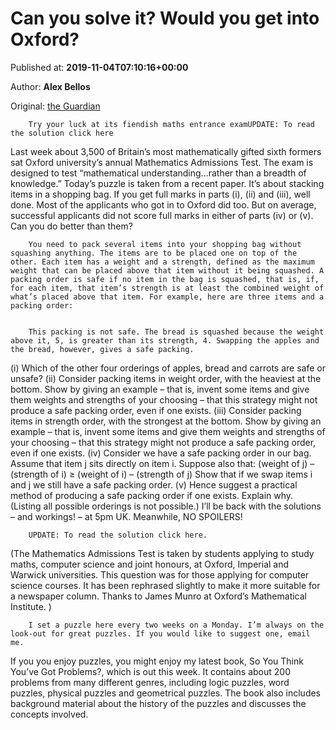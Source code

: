 
# Can you solve it? Would you get into Oxford?

Published at: **2019-11-04T07:10:16+00:00**

Author: **Alex Bellos**

Original: [the Guardian](https://www.theguardian.com/science/2019/nov/04/can-you-solve-it-would-you-get-into-oxford)


        Try your luck at its fiendish maths entrance examUPDATE: To read the solution click here
      
Last week about 3,500 of Britain’s most mathematically gifted sixth formers sat Oxford university’s annual Mathematics Admissions Test.
The exam is designed to test “mathematical understanding…rather than a breadth of knowledge.” Today’s puzzle is taken from a recent paper. It’s about stacking items in a shopping bag.
If you get full marks in parts (i), (ii) and (iii), well done. Most of the applicants who got in to Oxford did too. But on average, successful applicants did not score full marks in either of parts (iv) or (v).
Can you do better than them?

        You need to pack several items into your shopping bag without squashing anything. The items are to be placed one on top of the other. Each item has a weight and a strength, defined as the maximum weight that can be placed above that item without it being squashed. A packing order is safe if no item in the bag is squashed, that is, if, for each item, that item’s strength is at least the combined weight of what’s placed above that item. For example, here are three items and a packing order:
      

        This packing is not safe. The bread is squashed because the weight above it, 5, is greater than its strength, 4. Swapping the apples and the bread, however, gives a safe packing.
      
(i) Which of the other four orderings of apples, bread and carrots are safe or unsafe?
(ii) Consider packing items in weight order, with the heaviest at the bottom. Show by giving an example – that is, invent some items and give them weights and strengths of your choosing – that this strategy might not produce a safe packing order, even if one exists.
(iii) Consider packing items in strength order, with the strongest at the bottom. Show by giving an example – that is, invent some items and give them weights and strengths of your choosing – that this strategy might not produce a safe packing order, even if one exists.
(iv) Consider we have a safe packing order in our bag. Assume that item j sits directly on item i. Suppose also that:
(weight of j) – (strength of i) ≥ (weight of i) – (strength of j)
Show that if we swap items i and j we still have a safe packing order.
(v) Hence suggest a practical method of producing a safe packing order if one exists. Explain why. (Listing all possible orderings is not possible.)
I’ll be back with the solutions – and workings! – at 5pm UK. Meanwhile, NO SPOILERS!

        UPDATE: To read the solution click here.
      
(The Mathematics Admissions Test is taken by students applying to study maths, computer science and joint honours, at Oxford, Imperial and Warwick universities. This question was for those applying for computer science courses. It has been rephrased slightly to make it more suitable for a newspaper column. Thanks to James Munro at Oxford’s Mathematical Institute. )

        I set a puzzle here every two weeks on a Monday. I’m always on the look-out for great puzzles. If you would like to suggest one, email me.
      
If you you enjoy puzzles, you might enjoy my latest book, So You Think You’ve Got Problems?, which is out this week. It contains about 200 problems from many different genres, including logic puzzles, word puzzles, physical puzzles and geometrical puzzles. The book also includes background material about the history of the puzzles and discusses the concepts involved.
